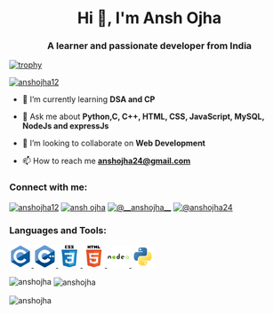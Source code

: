 <h1 align="center">Hi 👋, I'm Ansh Ojha</h1>
<h3 align="center">A learner and passionate developer from India</h3>

[![trophy](https://github-profile-trophy.vercel.app/?username=anshojha&theme=discord)](https://github.com/ryo-ma/github-profile-trophy)
<p align="left"> <a href="https://twitter.com/anshojha12" target="blank"><img src="https://img.shields.io/twitter/follow/anshojha12?logo=twitter&style=for-the-badge" alt="anshojha12" /></a> </p>

- 🌱 I’m currently learning **DSA and CP**
- 💬 Ask me about **Python,C, C++,  HTML, CSS, JavaScript, MySQL, NodeJs and expressJs**

- 👯 I’m looking to collaborate on **Web Development**

- 📫 How to reach me **anshojha24@gmail.com**

<h3 align="left">Connect with me:</h3>
<p align="left">
<a href="https://twitter.com/anshojha12" target="blank"><img align="center" src="https://raw.githubusercontent.com/rahuldkjain/github-profile-readme-generator/master/src/images/icons/Social/twitter.svg" alt="anshojha12" height="30" width="40" /></a>
<a href="https://linkedin.com/in/ansh ojha" target="blank"><img align="center" src="https://raw.githubusercontent.com/rahuldkjain/github-profile-readme-generator/master/src/images/icons/Social/linked-in-alt.svg" alt="ansh ojha" height="30" width="40" /></a>
<a href="https://instagram.com/@__anshojha__" target="blank"><img align="center" src="https://raw.githubusercontent.com/rahuldkjain/github-profile-readme-generator/master/src/images/icons/Social/instagram.svg" alt="@__anshojha__" height="30" width="40" /></a>
<a href="https://www.hackerrank.com/@anshojha24" target="blank"><img align="center" src="https://raw.githubusercontent.com/rahuldkjain/github-profile-readme-generator/master/src/images/icons/Social/hackerrank.svg" alt="@anshojha24" height="30" width="40" /></a>
</p>
<h3 align="left">Languages and Tools:</h3>

<p align="left"> <a href="https://www.cprogramming.com/" target="_blank" rel="noreferrer"> <img src="https://raw.githubusercontent.com/devicons/devicon/master/icons/c/c-original.svg" alt="c" width="40" height="40"/> </a> <a href="https://www.w3schools.com/cpp/" target="_blank" rel="noreferrer"> <img src="https://raw.githubusercontent.com/devicons/devicon/master/icons/cplusplus/cplusplus-original.svg" alt="cplusplus" width="40" height="40"/> </a> <a href="https://www.w3schools.com/css/" target="_blank" rel="noreferrer"> <img src="https://raw.githubusercontent.com/devicons/devicon/master/icons/css3/css3-original-wordmark.svg" alt="css3" width="40" height="40"/> </a> <a href="https://www.w3.org/html/" target="_blank" rel="noreferrer"> <img src="https://raw.githubusercontent.com/devicons/devicon/master/icons/html5/html5-original-wordmark.svg" alt="html5" width="40" height="40"/> </a> <a href="https://nodejs.org" target="_blank" rel="noreferrer"> <img src="https://raw.githubusercontent.com/devicons/devicon/master/icons/nodejs/nodejs-original-wordmark.svg" alt="nodejs" width="40" height="40"/> </a> <a href="https://www.python.org" target="_blank" rel="noreferrer"> <img src="https://raw.githubusercontent.com/devicons/devicon/master/icons/python/python-original.svg" alt="python" width="40" height="40"/> </a> </p>


<p><img align="left" src="https://github-readme-stats.vercel.app/api/top-langs?username=anshojha&show_icons=true&locale=en&layout=compact" alt="anshojha" /></p>

<p>&nbsp;<img align="center" src="https://github-readme-stats.vercel.app/api?username=anshojha&show_icons=true&locale=en" alt="anshojha" /></p>


<p><img align="center" src="https://github-readme-streak-stats.herokuapp.com/?user=anshojha&" alt="anshojha" /></p>
